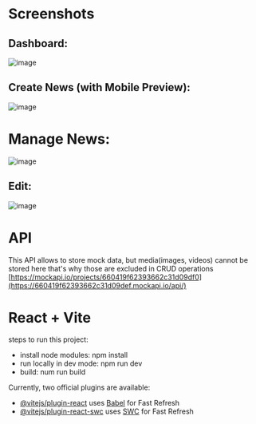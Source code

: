 # Screenshots
## Dashboard:
![image](https://github.com/nishitpatel1292/news_app_dashboard/assets/73834549/f60572a2-2606-440f-a08a-ef2197bec70d)


## Create News (with Mobile Preview):
![image](https://github.com/nishitpatel1292/news_app_dashboard/assets/73834549/2420a175-627e-4005-a48e-1708ff93d049)

# Manage News:
![image](https://github.com/nishitpatel1292/news_app_dashboard/assets/73834549/daa16cb1-d420-4a30-8543-eb8a4868457e)


## Edit:
![image](https://github.com/nishitpatel1292/news_app_dashboard/assets/73834549/d9febc07-51e5-47ff-a74b-f5b2d4f0cbd7)


# API
This API allows to store mock data, but media(images, videos) cannot be stored here that's why those are excluded in CRUD operations
[https://mockapi.io/projects/660419f62393662c31d09df0](https://660419f62393662c31d09def.mockapi.io/api/)

# React + Vite
steps to run this project:
- install node modules: npm install
- run locally in dev mode: npm run dev
- build: num run build


Currently, two official plugins are available:

- [@vitejs/plugin-react](https://github.com/vitejs/vite-plugin-react/blob/main/packages/plugin-react/README.md) uses [Babel](https://babeljs.io/) for Fast Refresh
- [@vitejs/plugin-react-swc](https://github.com/vitejs/vite-plugin-react-swc) uses [SWC](https://swc.rs/) for Fast Refresh
